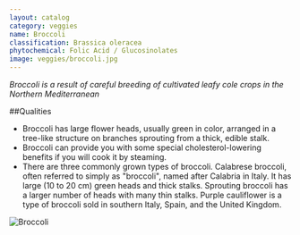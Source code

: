 ```yaml
---
layout: catalog
category: veggies
name: Broccoli
classification: Brassica oleracea
phytochemical: Folic Acid / Glucosinolates
image: veggies/broccoli.jpg
---
```


*Broccoli is a result of careful breeding of cultivated leafy cole crops in the Northern Mediterranean*

##Qualities 
 
- Broccoli has large flower heads, usually green in color, arranged in a tree-like structure on branches sprouting from a thick, edible stalk. 
- Broccoli can provide you with some special cholesterol-lowering benefits if you will cook it by steaming.  
- There are three commonly grown types of broccoli. Calabrese broccoli, often referred to simply as "broccoli", named after Calabria in Italy. It has large (10 to 20 cm) green heads and thick stalks. Sprouting broccoli has a larger number of heads with many thin stalks. Purple cauliflower is a type of broccoli sold in southern Italy, Spain, and the United Kingdom.

![Broccoli](http://upload.wikimedia.org/wikipedia/commons/4/4f/Fractal_Broccoli.jpg)
